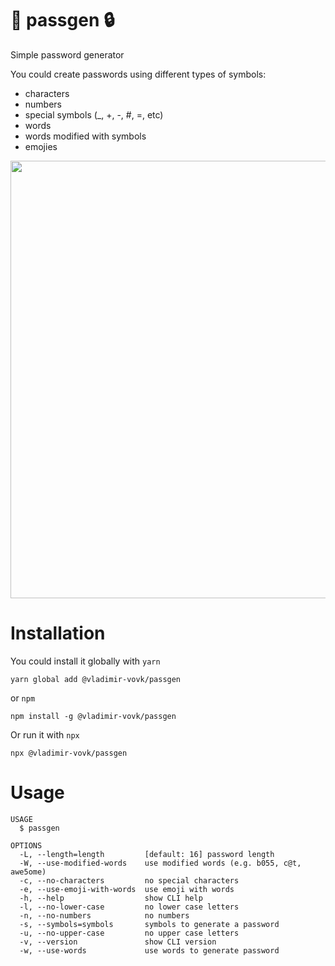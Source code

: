 🔑 passgen 🔒
============

Simple password generator

You could create passwords using different types of symbols:
- characters
- numbers
- special symbols (_, +, -, #, =, etc)
- words
- words modified with symbols
- emojies

<img src="./screen.gif" width="700"></img>

# Installation

You could install it globally with `yarn`

```
yarn global add @vladimir-vovk/passgen
```

or `npm`

```
npm install -g @vladimir-vovk/passgen
```

Or run it with `npx`

```
npx @vladimir-vovk/passgen
```

# Usage

```
USAGE
  $ passgen

OPTIONS
  -L, --length=length         [default: 16] password length
  -W, --use-modified-words    use modified words (e.g. b055, c@t, awe5ome)
  -c, --no-characters         no special characters
  -e, --use-emoji-with-words  use emoji with words
  -h, --help                  show CLI help
  -l, --no-lower-case         no lower case letters
  -n, --no-numbers            no numbers
  -s, --symbols=symbols       symbols to generate a password
  -u, --no-upper-case         no upper case letters
  -v, --version               show CLI version
  -w, --use-words             use words to generate password
```
